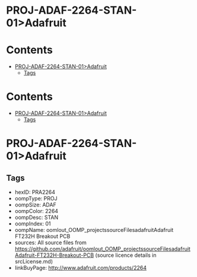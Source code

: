 
PROJ-ADAF-2264-STAN-01>Adafruit
===============================

Contents
========

* [PROJ-ADAF-2264-STAN-01>Adafruit](#proj-adaf-2264-stan-01adafruit)
	* [Tags](#tags)

Contents
========

* [PROJ-ADAF-2264-STAN-01>Adafruit](#proj-adaf-2264-stan-01adafruit)
	* [Tags](#tags)

# PROJ-ADAF-2264-STAN-01>Adafruit

## Tags

- hexID: PRA2264
- oompType: PROJ
- oompSize: ADAF
- oompColor: 2264
- oompDesc: STAN
- oompIndex: 01
- oompName: oomlout_OOMP_projectssourceFilesadafruitAdafruit FT232H Breakout PCB
- sources: All source files from https://github.com/adafruit/oomlout_OOMP_projectssourceFilesadafruitAdafruit-FT232H-Breakout-PCB (source licence details in srcLicense.md)
- linkBuyPage: http://www.adafruit.com/products/2264
